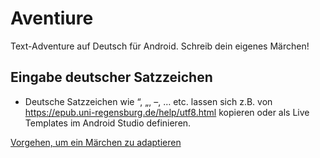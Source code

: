 # Aventiure
Text-Adventure auf Deutsch für Android. Schreib dein eigenes Märchen!

## Eingabe deutscher Satzzeichen
- Deutsche Satzzeichen wie “, „, –, … etc. lassen sich z.B. von 
https://epub.uni-regensburg.de/help/utf8.html kopieren oder als Live Templates im Android Studio
 definieren.  

[Vorgehen, um ein Märchen zu adaptieren](README-ADAPTION.md)
